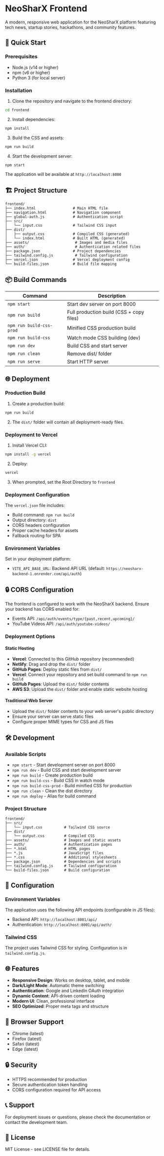 # NeoSharX Frontend

A modern, responsive web application for the NeoSharX platform featuring tech news, startup stories, hackathons, and community features.

## 🚀 Quick Start

### Prerequisites

- Node.js (v14 or higher)
- npm (v6 or higher)
- Python 3 (for local server)

### Installation

1. Clone the repository and navigate to the frontend directory:

```bash
cd frontend
```

2. Install dependencies:

```bash
npm install
```

3. Build the CSS and assets:

```bash
npm run build
```

4. Start the development server:

```bash
npm start
```

The application will be available at `http://localhost:8000`

## 🏗️ Project Structure

```
frontend/
├── index.html                 # Main HTML file
├── navigation.html            # Navigation component
├── global-auth.js             # Authentication script
├── src/
│   └── input.css              # Tailwind CSS input
├── dist/
│   ├── output.css             # Compiled CSS (generated)
│   └── index.html             # Built HTML (generated)
├── assets/                     # Images and media files
├── auth/                       # Authentication related files
├── package.json               # Project dependencies
├── tailwind.config.js          # Tailwind configuration
├── vercel.json                # Vercel deployment config
└── build-files.json           # Build file mapping
```

## 📦 Build Commands

| Command                  | Description                              |
| ------------------------ | ---------------------------------------- |
| `npm start`              | Start dev server on port 8000            |
| `npm run build`          | Full production build (CSS + copy files) |
| `npm run build-css-prod` | Minified CSS production build            |
| `npm run build-css`      | Watch mode CSS building (dev)            |
| `npm run dev`            | Build CSS and start server               |
| `npm run clean`          | Remove dist/ folder                      |
| `npm run serve`          | Start HTTP server                        |

## 🌐 Deployment

### Production Build

1. Create a production build:

```bash
npm run build
```

2. The `dist/` folder will contain all deployment-ready files.

### Deployment to Vercel

1. Install Vercel CLI:

```bash
npm install -g vercel
```

2. Deploy:

```bash
vercel
```

3. When prompted, set the Root Directory to `frontend`

### Deployment Configuration

The `vercel.json` file includes:

- Build command: `npm run build`
- Output directory: `dist`
- CORS headers configuration
- Proper cache headers for assets
- Fallback routing for SPA

### Environment Variables

Set in your deployment platform:

- `VITE_API_BASE_URL`: Backend API URL (default: `https://neosharx-backend-1.onrender.com/api/auth`)

## 🔒 CORS Configuration

The frontend is configured to work with the NeoSharX backend. Ensure your backend has CORS enabled for:

- Events API: `/api/auth/events/type/{past,recent,upcoming}/`
- YouTube Videos API: `/api/auth/youtube-videos/`

### Deployment Options

#### Static Hosting

- **Vercel**: Connected to this GitHub repository (recommended)
- **Netlify**: Drag and drop the `dist/` folder
- **GitHub Pages**: Deploy static files from `dist/`
- **Vercel**: Connect your repository and set build command to `npm run build`
- **GitHub Pages**: Upload the `dist/` folder contents
- **AWS S3**: Upload the `dist/` folder and enable static website hosting

#### Traditional Web Server

- Upload the `dist/` folder contents to your web server's public directory
- Ensure your server can serve static files
- Configure proper MIME types for CSS and JS files

## 🛠️ Development

### Available Scripts

- `npm start` - Start development server on port 8000
- `npm run dev` - Build CSS and start development server
- `npm run build` - Create production build
- `npm run build-css` - Build CSS in watch mode
- `npm run build-css-prod` - Build minified CSS for production
- `npm run clean` - Clean the dist directory
- `npm run deploy` - Alias for build command

### Project Structure

```
frontend/
├── src/
│   └── input.css          # Tailwind CSS source
├── dist/
│   └── output.css         # Compiled CSS
├── assets/                # Images and static assets
├── auth/                  # Authentication pages
├── *.html                 # HTML pages
├── *.js                   # JavaScript files
├── *.css                  # Additional stylesheets
├── package.json           # Dependencies and scripts
├── tailwind.config.js     # Tailwind configuration
└── build-files.json       # Build configuration
```

## 🔧 Configuration

### Environment Variables

The application uses the following API endpoints (configurable in JS files):

- Backend API: `http://localhost:8001/api/`
- Authentication: `http://localhost:8001/api/auth/`

### Tailwind CSS

The project uses Tailwind CSS for styling. Configuration is in `tailwind.config.js`.

## 🌐 Features

- **Responsive Design**: Works on desktop, tablet, and mobile
- **Dark/Light Mode**: Automatic theme switching
- **Authentication**: Google and LinkedIn OAuth integration
- **Dynamic Content**: API-driven content loading
- **Modern UI**: Clean, professional interface
- **SEO Optimized**: Proper meta tags and structure

## 📱 Browser Support

- Chrome (latest)
- Firefox (latest)
- Safari (latest)
- Edge (latest)

## 🔒 Security

- HTTPS recommended for production
- Secure authentication token handling
- CORS configuration required for API access

## 📞 Support

For deployment issues or questions, please check the documentation or contact the development team.

## 📄 License

MIT License - see LICENSE file for details.

